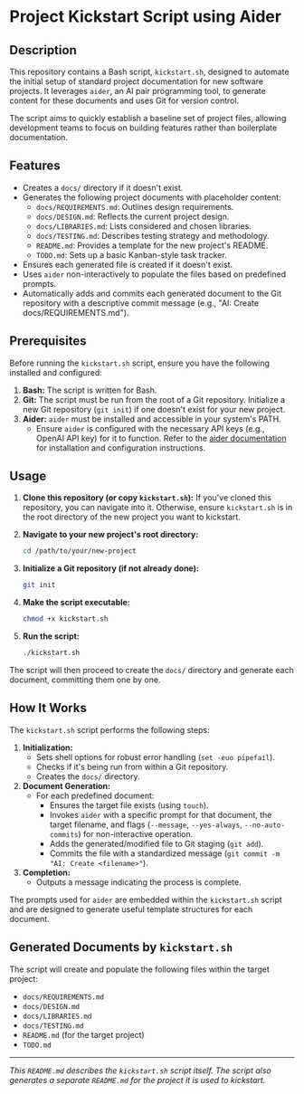 # Project Kickstart Script using Aider

## Description

This repository contains a Bash script, `kickstart.sh`, designed to automate the initial setup of standard project documentation for new software projects. It leverages `aider`, an AI pair programming tool, to generate content for these documents and uses Git for version control.

The script aims to quickly establish a baseline set of project files, allowing development teams to focus on building features rather than boilerplate documentation.

## Features

- Creates a `docs/` directory if it doesn't exist.
- Generates the following project documents with placeholder content:
    - `docs/REQUIREMENTS.md`: Outlines design requirements.
    - `docs/DESIGN.md`: Reflects the current project design.
    - `docs/LIBRARIES.md`: Lists considered and chosen libraries.
    - `docs/TESTING.md`: Describes testing strategy and methodology.
    - `README.md`: Provides a template for the new project's README.
    - `TODO.md`: Sets up a basic Kanban-style task tracker.
- Ensures each generated file is created if it doesn't exist.
- Uses `aider` non-interactively to populate the files based on predefined prompts.
- Automatically adds and commits each generated document to the Git repository with a descriptive commit message (e.g., "AI: Create docs/REQUIREMENTS.md").

## Prerequisites

Before running the `kickstart.sh` script, ensure you have the following installed and configured:

1.  **Bash:** The script is written for Bash.
2.  **Git:** The script must be run from the root of a Git repository. Initialize a new Git repository (`git init`) if one doesn't exist for your new project.
3.  **Aider:** `aider` must be installed and accessible in your system's PATH.
    -   Ensure `aider` is configured with the necessary API keys (e.g., OpenAI API key) for it to function. Refer to the [aider documentation](https://aider.chat/docs/install.html) for installation and configuration instructions.

## Usage

1.  **Clone this repository (or copy `kickstart.sh`):**
    If you've cloned this repository, you can navigate into it. Otherwise, ensure `kickstart.sh` is in the root directory of the new project you want to kickstart.

2.  **Navigate to your new project's root directory:**
    ```bash
    cd /path/to/your/new-project
    ```

3.  **Initialize a Git repository (if not already done):**
    ```bash
    git init
    ```

4.  **Make the script executable:**
    ```bash
    chmod +x kickstart.sh
    ```

5.  **Run the script:**
    ```bash
    ./kickstart.sh
    ```

The script will then proceed to create the `docs/` directory and generate each document, committing them one by one.

## How It Works

The `kickstart.sh` script performs the following steps:

1.  **Initialization:**
    -   Sets shell options for robust error handling (`set -euo pipefail`).
    -   Checks if it's being run from within a Git repository.
    -   Creates the `docs/` directory.
2.  **Document Generation:**
    -   For each predefined document:
        -   Ensures the target file exists (using `touch`).
        -   Invokes `aider` with a specific prompt for that document, the target filename, and flags (`--message`, `--yes-always`, `--no-auto-commits`) for non-interactive operation.
        -   Adds the generated/modified file to Git staging (`git add`).
        -   Commits the file with a standardized message (`git commit -m "AI: Create <filename>"`).
3.  **Completion:**
    -   Outputs a message indicating the process is complete.

The prompts used for `aider` are embedded within the `kickstart.sh` script and are designed to generate useful template structures for each document.

## Generated Documents by `kickstart.sh`

The script will create and populate the following files within the target project:

-   `docs/REQUIREMENTS.md`
-   `docs/DESIGN.md`
-   `docs/LIBRARIES.md`
-   `docs/TESTING.md`
-   `README.md` (for the target project)
-   `TODO.md`

---

*This `README.md` describes the `kickstart.sh` script itself. The script also generates a separate `README.md` for the project it is used to kickstart.*
